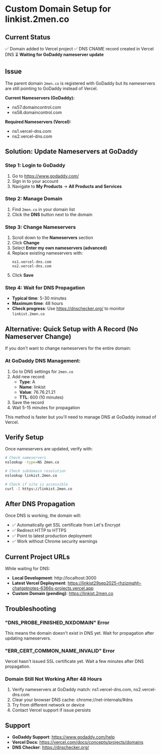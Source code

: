 # Custom Domain Setup for linkist.2men.co

## Current Status
✅ Domain added to Vercel project
✅ DNS CNAME record created in Vercel DNS
⏳ **Waiting for GoDaddy nameserver update**

## Issue
The parent domain `2men.co` is registered with GoDaddy but its nameservers are still pointing to GoDaddy instead of Vercel.

**Current Nameservers (GoDaddy):**
- ns57.domaincontrol.com
- ns58.domaincontrol.com

**Required Nameservers (Vercel):**
- ns1.vercel-dns.com
- ns2.vercel-dns.com

## Solution: Update Nameservers at GoDaddy

### Step 1: Login to GoDaddy
1. Go to https://www.godaddy.com/
2. Sign in to your account
3. Navigate to **My Products** → **All Products and Services**

### Step 2: Manage Domain
1. Find `2men.co` in your domain list
2. Click the **DNS** button next to the domain

### Step 3: Change Nameservers
1. Scroll down to the **Nameservers** section
2. Click **Change**
3. Select **Enter my own nameservers (advanced)**
4. Replace existing nameservers with:
   ```
   ns1.vercel-dns.com
   ns2.vercel-dns.com
   ```
5. Click **Save**

### Step 4: Wait for DNS Propagation
- **Typical time**: 5-30 minutes
- **Maximum time**: 48 hours
- **Check progress**: Use https://dnschecker.org/ to monitor `linkist.2men.co`

## Alternative: Quick Setup with A Record (No Nameserver Change)

If you don't want to change nameservers for the entire domain:

### At GoDaddy DNS Management:
1. Go to DNS settings for `2men.co`
2. Add new record:
   - **Type**: A
   - **Name**: linkist
   - **Value**: 76.76.21.21
   - **TTL**: 600 (10 minutes)
3. Save the record
4. Wait 5-15 minutes for propagation

This method is faster but you'll need to manage DNS at GoDaddy instead of Vercel.

## Verify Setup

Once nameservers are updated, verify with:

```bash
# Check nameservers
nslookup -type=NS 2men.co

# Check subdomain resolution
nslookup linkist.2men.co

# Check if site is accessible
curl -I https://linkist.2men.co
```

## After DNS Propagation

Once DNS is working, the domain will:
- ✅ Automatically get SSL certificate from Let's Encrypt
- ✅ Redirect HTTP to HTTPS
- ✅ Point to latest production deployment
- ✅ Work without Chrome security warnings

## Current Project URLs

While waiting for DNS:
- **Local Development**: http://localhost:3000
- **Latest Vercel Deployment**: https://linkist29sep2025-rhzizmqhh-chatgptnotes-6366s-projects.vercel.app
- **Custom Domain (pending)**: https://linkist.2men.co

## Troubleshooting

### "DNS_PROBE_FINISHED_NXDOMAIN" Error
This means the domain doesn't exist in DNS yet. Wait for propagation after updating nameservers.

### "ERR_CERT_COMMON_NAME_INVALID" Error
Vercel hasn't issued SSL certificate yet. Wait a few minutes after DNS propagation.

### Domain Still Not Working After 48 Hours
1. Verify nameservers at GoDaddy match: ns1.vercel-dns.com, ns2.vercel-dns.com
2. Clear your browser DNS cache: chrome://net-internals/#dns
3. Try from different network or device
4. Contact Vercel support if issue persists

## Support

- **GoDaddy Support**: https://www.godaddy.com/help
- **Vercel Docs**: https://vercel.com/docs/concepts/projects/domains
- **DNS Checker**: https://dnschecker.org/
